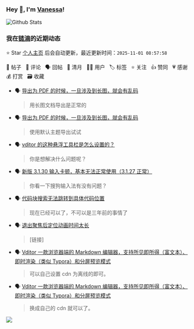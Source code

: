 ### Hey 👋, I'm [Vanessa](http://vanessa.b3log.org/)!

![Github Stats](https://github-readme-stats.vercel.app/api?username=Vanessa219&show_icons=true)

<!--events start -->

### 我在[链滴](https://ld246.com)的近期动态

⭐️ Star [个人主页](https://github.com/Vanessa219/Vanessa219) 后会自动更新，最近更新时间：`2025-11-01 08:57:58`

📝 帖子 &nbsp; 💬 评论 &nbsp; 🗣 回帖 &nbsp; 🌙 清月 &nbsp; 👨‍💻 用户 &nbsp; 🏷️ 标签 &nbsp; ⭐️ 关注 &nbsp; 👍 赞同 &nbsp; 💗 感谢 &nbsp; 💰 打赏 &nbsp; 🗃 收藏

* 🗣 [导出为 PDF 的时候，一旦涉及到长图，就会有乱码](https://ld246.com/article/1759167890416/comment/1761201866565#comments)

  > 用长图文档导出是正常的
* 🗣 [导出为 PDF 的时候，一旦涉及到长图，就会有乱码](https://ld246.com/article/1759167890416/comment/1761202259167#comments)

  > 使用默认主题导出试试
* 🗣 [vditor 的这种悬浮工具栏是怎么设置的？](https://ld246.com/article/1761191794017/comment/1761535517889#comments)

  > 你是想解决什么问题呢？
* 🗣 [新版 3.1.30 输入卡顿，基本无法正常使用（3.1.27 正常）](https://ld246.com/article/1747813879688/comment/1761613204409#comments)

  > 你看一下搜狗输入法有没有问题？
* 🗣 [代码块搜索无法跳转到具体代码位置](https://ld246.com/article/1658644877474/comment/1760529994885#comments)

  > 现在已经可以了，不可以是三年前的事情了
* 🗣 [退出聚焦后定位动画时间太长](https://ld246.com/article/1759631091897/comment/1759674431024#comments)

  > [链接]
* 🗣 [Vditor 一款浏览器端的 Markdown 编辑器，支持所见即所得（富文本）、即时渲染（类似 Typora）和分屏预览模式](https://ld246.com/article/1549638745630/comment/1758932215746#comments)

  > 可以自己设置 cdn 为离线的即可。
* 🗣 [Vditor 一款浏览器端的 Markdown 编辑器，支持所见即所得（富文本）、即时渲染（类似 Typora）和分屏预览模式](https://ld246.com/article/1549638745630/comment/1758816672380#comments)

  > 换成自己的 cdn 就可以了。


<!--events end -->

<a title="Hits" target="_blank" href="https://github.com/Vanessa219/Vanessa219"><img src="https://hits.b3log.org/Vanessa219/Vanessa219.svg"></a>
